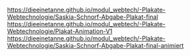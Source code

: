 https://dieeinetanne.github.io/modul_webtech/-Plakate-Webtechnologie/Saskia-Schnorf-Abgabe-Plakat-final
https://dieeinetanne.github.io/modul_webtech/-Plakate-Webtechnologie/Plakat-Animation-V1
https://dieeinetanne.github.io/modul_webtech/-Plakate-Webtechnologie/Saskia-Schnorf-Abgabe-Plakat-final-animiert
